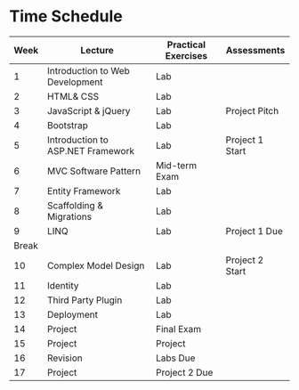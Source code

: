 # Time Schedule

| Week | Lecture | Practical Exercises | Assessments |
| ----------- | ----------- | ----------- | ----------- |
| 1 | Introduction to Web Development | Lab |  |
| 2 | HTML& CSS | Lab |  |
| 3 | JavaScript & jQuery | Lab | Project Pitch |
| 4 | Bootstrap | Lab |  |
| 5 | Introduction to ASP.NET Framework | Lab | Project 1 Start |
| 6 | MVC Software Pattern | Mid-term Exam |  |
| 7 | Entity Framework | Lab |  |
| 8 | Scaffolding & Migrations | Lab |  |
| 9 | LINQ | Lab | Project 1 Due |
| Break |
| 10 | Complex Model Design | Lab | Project 2 Start  |
| 11 | Identity | Lab |  |
| 12 | Third Party Plugin | Lab |  |
| 13 | Deployment | Lab |  |
| 14 | Project | Final Exam |
| 15 | Project | Project |  |
| 16 | Revision | Labs Due |  |
| 17 | Project | Project 2 Due |  |
